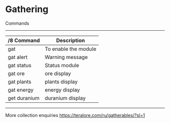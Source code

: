Gathering 
======

Commands

------

/8 Command | Description
--- | ---
gat | To enable the module
gat alert | Warning message
gat status | Status module
gat ore | ore display
gat plants | plants display
gat energy | energy display
get duranium | duranium display

------

More collection enquiries https://teralore.com/ru/gatherables/?sl=1
